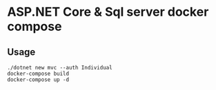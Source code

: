 # ASP.NET Core & Sql server docker compose 

## Usage
```
./dotnet new mvc --auth Individual
docker-compose build
docker-compose up -d
```
